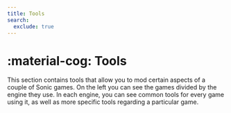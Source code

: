 ```yaml
---
title: Tools
search:
  exclude: true
---
```

<style>
  .md-content__button {
    display: none;
  }
</style>

# :material-cog: Tools

This section contains tools that allow you to mod certain aspects of a couple of Sonic games. On the left you can see the games divided by the engine they use. In each engine, you can see common tools for every game using it, as well as more specific tools regarding a particular game.